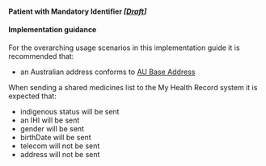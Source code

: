 #### Patient with Mandatory Identifier *[[Draft](http://hl7.org/fhir/stu3/valueset-publication-status.html)]*

#### Implementation guidance

For the overarching usage scenarios in this implementation guide it is recommended that:
* an Australian address conforms to [AU Base Address](https://hl7.org.au/fhir/base/aubase1.1/StructureDefinition-au-address.html)

When sending a shared medicines list to the My Health Record system it is expected that:
* indigenous status will be sent
* an IHI will be sent
* gender will be sent
* birthDate will be sent
* telecom will not be sent
* address will not be sent